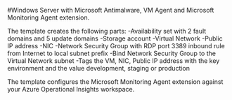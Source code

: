 #Windows Server with Microsoft Antimalware, VM Agent and Microsoft Monitoring Agent extension.

The template creates the following parts:
-Availability set with 2 fault domains and 5 update domains
-Storage account
-Virtual Network
-Public IP address
-NIC
-Network Security Group with RDP port 3389 inbound rule from Internet to local subnet prefix
-Bind Network Security Group to the Virtual Network subnet
-Tags the VM, NIC, Public IP address with the key environment and the value development, staging or production

The template configures the Microsoft Monitoring Agent extension against your Azure Operational Insights workspace.